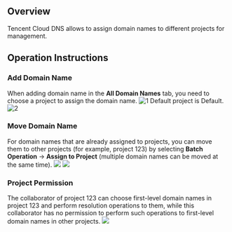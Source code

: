 ## Overview
Tencent Cloud DNS allows to assign domain names to different projects for management.
## Operation Instructions
### Add Domain Name
When adding domain name in the **All Domain Names** tab, you need to choose a project to assign the domain name.
![1](//mc.qcloudimg.com/static/img/8231080d9d713baf5d4edf4163b23ee0/image.png)
Default project is Default.
![2](//mc.qcloudimg.com/static/img/f55d8b825625d9520bd898786015eee5/image.png)
### Move Domain Name
For domain names that are already assigned to projects, you can move them to other projects (for example, project 123) by selecting **Batch Operation** -> **Assign to Project** (multiple domain names can be moved at the same time).
![](//mc.qcloudimg.com/static/img/cfa7aa8b473a1f06a31ee5e06a150e4d/image.png)
![](//mc.qcloudimg.com/static/img/c4521396d55b95205624715aea53dba8/image.png)

### Project Permission

The collaborator of project 123 can choose first-level domain names in project 123 and perform resolution operations to them, while this collaborator has no permission to perform such operations to first-level domain names in other projects.
![](//mc.qcloudimg.com/static/img/2f4c1e613398f8c66676f34606d133b3/image.png)

